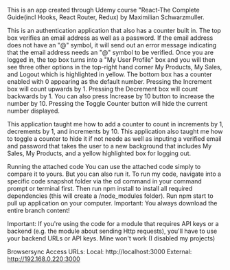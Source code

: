 

This is an app created through Udemy course "React-The Complete Guide(incl Hooks, React Router, Redux) by Maximilian Schwarzmuller.


This is an authentication application that also has a counter built in.
The top box verifies an email address as well as a password.
If the email address does not have an "@" symbol, it will send out an error message indicating that the email address needs an "@" symbol to be verified.
Once you are logged in, the top box turns into a "My User Profile" box and you will then see three other options in the top-right hand corner
My Products, My Sales, and Logout which is highlighted in yellow.
The bottom box has a counter enabled with 0 appearing as the default number.
Pressing the Increment box will count upwards by 1.
Pressing the Decrement box will count backwards by 1.
You can also press Increase by 10 button to increase the number by 10.
Pressing the Toggle Counter button will hide the current number displayed.


This application taught me how to add a counter to count in increments by 1, decrements by 1, and increments by 10.
This application also taught me how to toggle a counter to hide it if not neede as well as inputing a verified email and password that takes the user to a new background that includes My Sales, My Products, and a yellow highlighted box for logging out.


Running the attached code
You can use the attached code simply to compare it to yours. But you can also run it.
To run my code, navigate into a specific code snapshot folder via the cd command in your command prompt or terminal first.
Then run npm install to install all required dependencies (this will create a /node_modules folder).
Run npm start to pull up application on your computer.
Important: You always download the entire branch content!


Important: If you're using the code for a module that requires API keys or a backend (e.g. the module about sending Http requests), you'll have to use your backend URLs or API keys. Mine won't work (I disabled my projects)


Browsersync Access URLs:
Local: http://localhost:3000
External: http://192.168.0.220:3000
 
 
